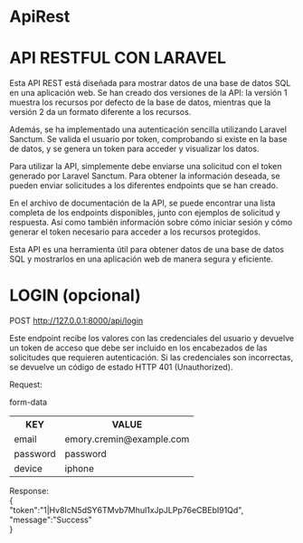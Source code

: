 # ApiRest

<h1>API RESTFUL CON LARAVEL</h1>
Esta API REST está diseñada para mostrar datos de una base de datos SQL en una aplicación web. Se han creado dos versiones de la API: la versión 1 muestra los recursos por defecto de la base de datos, mientras que la versión 2 da un formato diferente a los recursos.

Además, se ha implementado una autenticación sencilla utilizando Laravel Sanctum. Se valida el usuario por token, comprobando si existe en la base de datos, y se genera un token para acceder y visualizar los datos.

Para utilizar la API, simplemente debe enviarse una solicitud con el token generado por Laravel Sanctum. Para obtener la información deseada, se pueden enviar solicitudes a los diferentes endpoints que se han creado.

En el archivo de documentación de la API, se puede encontrar una lista completa de los endpoints disponibles, junto con ejemplos de solicitud y respuesta. Así como también información sobre cómo iniciar sesión y cómo generar el token necesario para acceder a los recursos protegidos.

Esta API es una herramienta útil para obtener datos de una base de datos SQL y mostrarlos en una aplicación web de manera segura y eficiente.

<h1>LOGIN (opcional)</h1>

POST http://127.0.0.1:8000/api/login

Este endpoint recibe los valores con las credenciales del usuario y devuelve un token de acceso que debe ser incluido en los encabezados de las solicitudes que requieren autenticación. Si las credenciales son incorrectas, se devuelve un código de estado HTTP 401 (Unauthorized).

Request:

form-data
<table>
  <tr>
    <th style="font-weight: bold;">KEY</th>
    <th style="font-weight: bold;">VALUE</th>
  </tr>
  <tr>
    <td>email</td>
    <td>emory.cremin@example.com</td>
  </tr>
  <tr>
    <td>password</td>
    <td>password</td>
  </tr>
    <tr>
    <td>device</td>
    <td>iphone</td>
  </tr>
</table>


Response:<br>
{<br>
"token":"1|Hv8IcN5dSY6TMvb7Mhul1xJpJLPp76eCBEbI91Qd",<br>
"message":"Success"<br>
}
